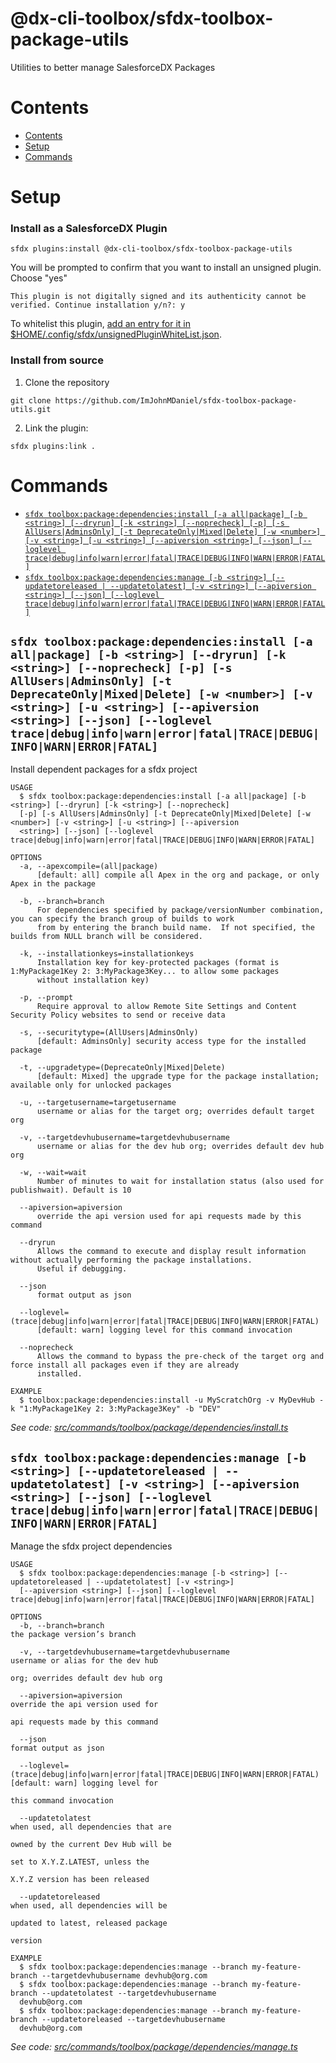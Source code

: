@dx-cli-toolbox/sfdx-toolbox-package-utils
=======================

Utilities to better manage SalesforceDX Packages

# Contents
<!-- toc -->
* [Contents](#contents)
* [Setup](#setup)
* [Commands](#commands)
<!-- tocstop -->

# Setup
### **Install as a SalesforceDX Plugin**

```  
sfdx plugins:install @dx-cli-toolbox/sfdx-toolbox-package-utils
```
You will be prompted to confirm that you want to install an unsigned plugin. Choose "yes"
```  
This plugin is not digitally signed and its authenticity cannot be verified. Continue installation y/n?: y
```

To whitelist this plugin, [add an entry for it in $HOME/.config/sfdx/unsignedPluginWhiteList.json](https://developer.salesforce.com/blogs/2017/10/salesforce-dx-cli-plugin-update.html).

### **Install from source**
1. Clone the repository
```  
git clone https://github.com/ImJohnMDaniel/sfdx-toolbox-package-utils.git
```
2. Link the plugin:
```
sfdx plugins:link .
```
# Commands
<!-- commands -->
* [`sfdx toolbox:package:dependencies:install [-a all|package] [-b <string>] [--dryrun] [-k <string>] [--noprecheck] [-p] [-s AllUsers|AdminsOnly] [-t DeprecateOnly|Mixed|Delete] [-w <number>] [-v <string>] [-u <string>] [--apiversion <string>] [--json] [--loglevel trace|debug|info|warn|error|fatal|TRACE|DEBUG|INFO|WARN|ERROR|FATAL]`](#sfdx-toolboxpackagedependenciesinstall--a-allpackage--b-string---dryrun--k-string---noprecheck--p--s-allusersadminsonly--t-deprecateonlymixeddelete--w-number--v-string--u-string---apiversion-string---json---loglevel-tracedebuginfowarnerrorfataltracedebuginfowarnerrorfatal)
* [`sfdx toolbox:package:dependencies:manage [-b <string>] [--updatetoreleased | --updatetolatest] [-v <string>] [--apiversion <string>] [--json] [--loglevel trace|debug|info|warn|error|fatal|TRACE|DEBUG|INFO|WARN|ERROR|FATAL]`](#sfdx-toolboxpackagedependenciesmanage--b-string---updatetoreleased----updatetolatest--v-string---apiversion-string---json---loglevel-tracedebuginfowarnerrorfataltracedebuginfowarnerrorfatal)

## `sfdx toolbox:package:dependencies:install [-a all|package] [-b <string>] [--dryrun] [-k <string>] [--noprecheck] [-p] [-s AllUsers|AdminsOnly] [-t DeprecateOnly|Mixed|Delete] [-w <number>] [-v <string>] [-u <string>] [--apiversion <string>] [--json] [--loglevel trace|debug|info|warn|error|fatal|TRACE|DEBUG|INFO|WARN|ERROR|FATAL]`

Install dependent packages for a sfdx project

```
USAGE
  $ sfdx toolbox:package:dependencies:install [-a all|package] [-b <string>] [--dryrun] [-k <string>] [--noprecheck] 
  [-p] [-s AllUsers|AdminsOnly] [-t DeprecateOnly|Mixed|Delete] [-w <number>] [-v <string>] [-u <string>] [--apiversion 
  <string>] [--json] [--loglevel trace|debug|info|warn|error|fatal|TRACE|DEBUG|INFO|WARN|ERROR|FATAL]

OPTIONS
  -a, --apexcompile=(all|package)
      [default: all] compile all Apex in the org and package, or only Apex in the package

  -b, --branch=branch
      For dependencies specified by package/versionNumber combination, you can specify the branch group of builds to work 
      from by entering the branch build name.  If not specified, the builds from NULL branch will be considered.

  -k, --installationkeys=installationkeys
      Installation key for key-protected packages (format is 1:MyPackage1Key 2: 3:MyPackage3Key... to allow some packages 
      without installation key)

  -p, --prompt
      Require approval to allow Remote Site Settings and Content Security Policy websites to send or receive data

  -s, --securitytype=(AllUsers|AdminsOnly)
      [default: AdminsOnly] security access type for the installed package

  -t, --upgradetype=(DeprecateOnly|Mixed|Delete)
      [default: Mixed] the upgrade type for the package installation; available only for unlocked packages

  -u, --targetusername=targetusername
      username or alias for the target org; overrides default target org

  -v, --targetdevhubusername=targetdevhubusername
      username or alias for the dev hub org; overrides default dev hub org

  -w, --wait=wait
      Number of minutes to wait for installation status (also used for publishwait). Default is 10

  --apiversion=apiversion
      override the api version used for api requests made by this command

  --dryrun
      Allows the command to execute and display result information without actually performing the package installations.  
      Useful if debugging.

  --json
      format output as json

  --loglevel=(trace|debug|info|warn|error|fatal|TRACE|DEBUG|INFO|WARN|ERROR|FATAL)
      [default: warn] logging level for this command invocation

  --noprecheck
      Allows the command to bypass the pre-check of the target org and force install all packages even if they are already 
      installed.

EXAMPLE
  $ toolbox:package:dependencies:install -u MyScratchOrg -v MyDevHub -k "1:MyPackage1Key 2: 3:MyPackage3Key" -b "DEV"
```

_See code: [src/commands/toolbox/package/dependencies/install.ts](https://github.com/ImJohnMDaniel/sfdx-toolbox-package-utils/blob/v0.7.0/src/commands/toolbox/package/dependencies/install.ts)_

## `sfdx toolbox:package:dependencies:manage [-b <string>] [--updatetoreleased | --updatetolatest] [-v <string>] [--apiversion <string>] [--json] [--loglevel trace|debug|info|warn|error|fatal|TRACE|DEBUG|INFO|WARN|ERROR|FATAL]`

Manage the sfdx project dependencies

```
USAGE
  $ sfdx toolbox:package:dependencies:manage [-b <string>] [--updatetoreleased | --updatetolatest] [-v <string>] 
  [--apiversion <string>] [--json] [--loglevel trace|debug|info|warn|error|fatal|TRACE|DEBUG|INFO|WARN|ERROR|FATAL]

OPTIONS
  -b, --branch=branch                                                               the package version’s branch

  -v, --targetdevhubusername=targetdevhubusername                                   username or alias for the dev hub
                                                                                    org; overrides default dev hub org

  --apiversion=apiversion                                                           override the api version used for
                                                                                    api requests made by this command

  --json                                                                            format output as json

  --loglevel=(trace|debug|info|warn|error|fatal|TRACE|DEBUG|INFO|WARN|ERROR|FATAL)  [default: warn] logging level for
                                                                                    this command invocation

  --updatetolatest                                                                  when used, all dependencies that are
                                                                                    owned by the current Dev Hub will be
                                                                                    set to X.Y.Z.LATEST, unless the
                                                                                    X.Y.Z version has been released

  --updatetoreleased                                                                when used, all dependencies will be
                                                                                    updated to latest, released package
                                                                                    version

EXAMPLE
  $ sfdx toolbox:package:dependencies:manage --branch my-feature-branch --targetdevhubusername devhub@org.com
  $ sfdx toolbox:package:dependencies:manage --branch my-feature-branch --updatetolatest --targetdevhubusername 
  devhub@org.com
  $ sfdx toolbox:package:dependencies:manage --branch my-feature-branch --updatetoreleased --targetdevhubusername 
  devhub@org.com
```

_See code: [src/commands/toolbox/package/dependencies/manage.ts](https://github.com/ImJohnMDaniel/sfdx-toolbox-package-utils/blob/v0.7.0/src/commands/toolbox/package/dependencies/manage.ts)_
<!-- commandsstop -->
